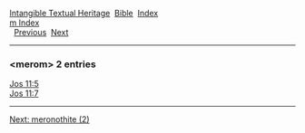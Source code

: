 [Intangible Textual Heritage](../../index)  [Bible](../index) 
[Index](index)   
[m Index](_m_)  
  [Previous](c07342)  [Next](c07344) 

------------------------------------------------------------------------

### &lt;merom&gt; 2 entries

[Jos 11:5](../kjv/jos011.htm#005)  
[Jos 11:7](../kjv/jos011.htm#007)  

------------------------------------------------------------------------

[Next: meronothite (2)](c07344)
